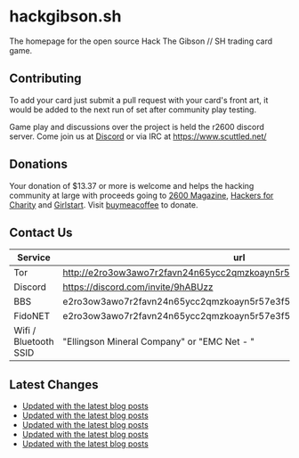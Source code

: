 # hackgibson.sh
The homepage for the open source Hack The Gibson // SH trading card game.


## Contributing

To add your card just submit a pull request with your card's front art, it would be added to the next run of set after community play testing.

Game play and discussions over the project is held the r2600 discord server. Come join us at [Discord](https://discord.com/invite/9hABUzz) or via IRC at https://www.scuttled.net/


## Donations

Your donation of $13.37 or more is welcome and helps the hacking community at large with proceeds going to [2600 Magazine](https://2600.com/), [Hackers for Charity](https://hackersforcharity.org) and [Girlstart](https://girlstart.org).  Visit [buymeacoffee](https://www.buymeacoffee.com/hackgibson.sh) to donate.


## Contact Us

Service | url
-|-
Tor | http://e2ro3ow3awo7r2favn24n65ycc2qmzkoayn5r57e3f56nvjwdcgg32ad.onion
Discord | https://discord.com/invite/9hABUzz
BBS | e2ro3ow3awo7r2favn24n65ycc2qmzkoayn5r57e3f56nvjwdcgg32ad.onion:23
FidoNET | e2ro3ow3awo7r2favn24n65ycc2qmzkoayn5r57e3f56nvjwdcgg32ad.onion:24554
Wifi / Bluetooth SSID | "Ellingson Mineral Company" or "EMC Net - <fidonet address>"

## Latest Changes
<!-- BLOG-POST-LIST:START -->
- [Updated with the latest blog posts](https://github.com/DFW2600/hackgibson.sh/commit/cbcd31edafd37b966a44cfe2c64365d1ae533051)
- [Updated with the latest blog posts](https://github.com/DFW2600/hackgibson.sh/commit/9681c169008e390ee705a8cf5b7937fd6599a14a)
- [Updated with the latest blog posts](https://github.com/DFW2600/hackgibson.sh/commit/f13de7c4b95984eaed054c14b2908a80d0e830c5)
- [Updated with the latest blog posts](https://github.com/DFW2600/hackgibson.sh/commit/99416f2edabfae6f0be95b1b036e34eb41fefa87)
- [Updated with the latest blog posts](https://github.com/DFW2600/hackgibson.sh/commit/2a3fe9b8bff3998a38bd084babec936d7ad36be5)
<!-- BLOG-POST-LIST:END -->
